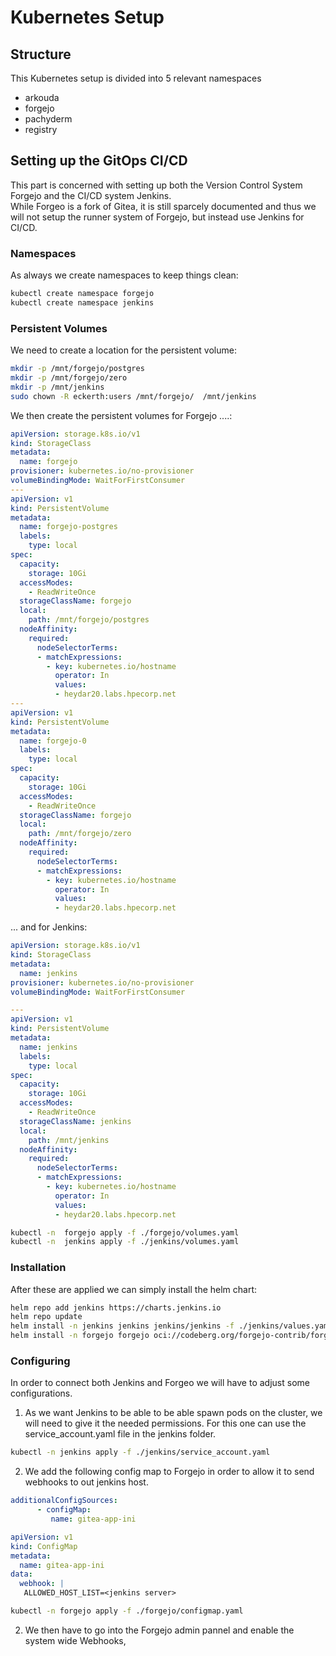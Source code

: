# Kubernetes Setup

## Structure

This Kubernetes setup is divided into 5 relevant namespaces

- arkouda
- forgejo
- pachyderm
- registry


## Setting up the GitOps CI/CD

This part is concerned with setting up both the Version Control System Forgejo and the CI/CD system Jenkins. \
While Forgeo is a fork of Gitea, it is still sparcely documented and thus we will not setup the runner system of Forgejo, but instead use Jenkins for CI/CD.


### Namespaces

As always we create namespaces to keep things clean:

```bash
kubectl create namespace forgejo
kubectl create namespace jenkins
```

### Persistent Volumes

We need to create a location for the persistent volume:

```bash
mkdir -p /mnt/forgejo/postgres
mkdir -p /mnt/forgejo/zero
mkdir -p /mnt/jenkins
sudo chown -R eckerth:users /mnt/forgejo/  /mnt/jenkins
```

We then create the persistent volumes for Forgejo ....:

``` yaml
apiVersion: storage.k8s.io/v1
kind: StorageClass
metadata:
  name: forgejo
provisioner: kubernetes.io/no-provisioner
volumeBindingMode: WaitForFirstConsumer
---
apiVersion: v1
kind: PersistentVolume
metadata:
  name: forgejo-postgres
  labels:
    type: local
spec:
  capacity:
    storage: 10Gi
  accessModes:
    - ReadWriteOnce
  storageClassName: forgejo
  local:
    path: /mnt/forgejo/postgres
  nodeAffinity:
    required:
      nodeSelectorTerms:
      - matchExpressions:
        - key: kubernetes.io/hostname
          operator: In
          values:
          - heydar20.labs.hpecorp.net
---
apiVersion: v1
kind: PersistentVolume
metadata:
  name: forgejo-0
  labels:
    type: local
spec:
  capacity:
    storage: 10Gi
  accessModes:
    - ReadWriteOnce
  storageClassName: forgejo
  local:
    path: /mnt/forgejo/zero
  nodeAffinity:
    required:
      nodeSelectorTerms:
      - matchExpressions:
        - key: kubernetes.io/hostname
          operator: In
          values:
          - heydar20.labs.hpecorp.net

```

... and for Jenkins:

```yaml
apiVersion: storage.k8s.io/v1
kind: StorageClass
metadata:
  name: jenkins
provisioner: kubernetes.io/no-provisioner
volumeBindingMode: WaitForFirstConsumer

---
apiVersion: v1
kind: PersistentVolume
metadata:
  name: jenkins
  labels:
    type: local
spec:
  capacity:
    storage: 10Gi
  accessModes:
    - ReadWriteOnce
  storageClassName: jenkins
  local:
    path: /mnt/jenkins
  nodeAffinity:
    required:
      nodeSelectorTerms:
      - matchExpressions:
        - key: kubernetes.io/hostname
          operator: In
          values:
          - heydar20.labs.hpecorp.net
```

```bash
kubectl -n  forgejo apply -f ./forgejo/volumes.yaml
kubectl -n  jenkins apply -f ./jenkins/volumes.yaml
```

### Installation

After these are applied we can simply install the helm chart:

```bash
helm repo add jenkins https://charts.jenkins.io
helm repo update
helm install -n jenkins jenkins jenkins/jenkins -f ./jenkins/values.yaml
helm install -n forgejo forgejo oci://codeberg.org/forgejo-contrib/forgejo -f ./forgejo/values.yaml 
```

### Configuring

In order to connect both Jenkins and Forgeo we will have to adjust some configurations.

1. As we want Jenkins to be able to be able spawn pods on the cluster, we will need to give it the needed permissions.
For this one can use the service_account.yaml file in the jenkins folder.

```bash
kubectl -n jenkins apply -f ./jenkins/service_account.yaml
```

2. We add the following config map to Forgejo in order to allow it to send webhooks to out jenkins host.

```yaml
additionalConfigSources:
      - configMap:
         name: gitea-app-ini
```

```yaml
apiVersion: v1
kind: ConfigMap
metadata:
  name: gitea-app-ini
data:
  webhook: |
   ALLOWED_HOST_LIST=<jenkins server>
```

```bash
kubectl -n forgejo apply -f ./forgejo/configmap.yaml
```

2. We then have to go into the Forgejo admin pannel and enable the system wide Webhooks,

